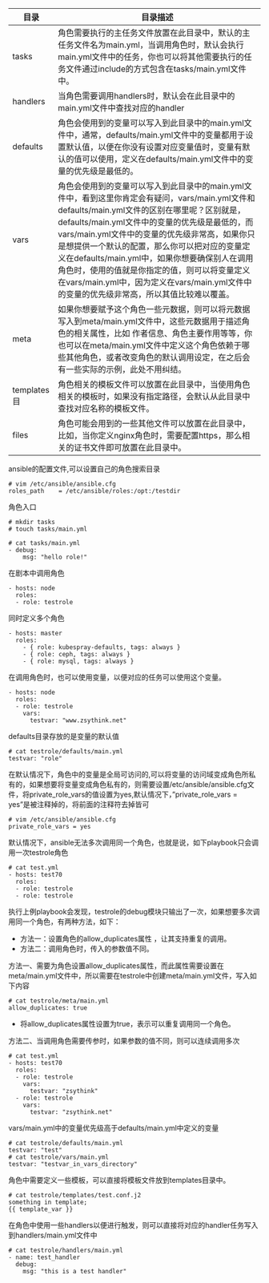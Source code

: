 | 目录 | 目录描述 |
|------|--------|
| tasks | 角色需要执行的主任务文件放置在此目录中，默认的主任务文件名为main.yml，当调用角色时，默认会执行main.yml文件中的任务，你也可以将其他需要执行的任务文件通过include的方式包含在tasks/main.yml文件中。 |
| handlers | 当角色需要调用handlers时，默认会在此目录中的main.yml文件中查找对应的handler |
| defaults | 角色会使用到的变量可以写入到此目录中的main.yml文件中，通常，defaults/main.yml文件中的变量都用于设置默认值，以便在你没有设置对应变量值时，变量有默认的值可以使用，定义在defaults/main.yml文件中的变量的优先级是最低的。 |
| vars | 角色会使用到的变量可以写入到此目录中的main.yml文件中，看到这里你肯定会有疑问，vars/main.yml文件和defaults/main.yml文件的区别在哪里呢？区别就是，defaults/main.yml文件中的变量的优先级是最低的，而vars/main.yml文件中的变量的优先级非常高，如果你只是想提供一个默认的配置，那么你可以把对应的变量定义在defaults/main.yml中，如果你想要确保别人在调用角色时，使用的值就是你指定的值，则可以将变量定义在vars/main.yml中，因为定义在vars/main.yml文件中的变量的优先级非常高，所以其值比较难以覆盖。 |
| meta | 如果你想要赋予这个角色一些元数据，则可以将元数据写入到meta/main.yml文件中，这些元数据用于描述角色的相关属性，比如 作者信息、角色主要作用等等，你也可以在meta/main.yml文件中定义这个角色依赖于哪些其他角色，或者改变角色的默认调用设定，在之后会有一些实际的示例，此处不用纠结。 |
| templates目 | 角色相关的模板文件可以放置在此目录中，当使用角色相关的模板时，如果没有指定路径，会默认从此目录中查找对应名称的模板文件。 |
| files | 角色可能会用到的一些其他文件可以放置在此目录中，比如，当你定义nginx角色时，需要配置https，那么相关的证书文件即可放置在此目录中。 |

ansible的配置文件,可以设置自己的角色搜索目录
```
# vim /etc/ansible/ansible.cfg
roles_path    = /etc/ansible/roles:/opt:/testdir
```

角色入口
```
# mkdir tasks
# touch tasks/main.yml

# cat tasks/main.yml
- debug:
    msg: "hello role!"
```

在剧本中调用角色
```
- hosts: node
  roles:
  - role: testrole
```

同时定义多个角色
```
- hosts: master
  roles:
    - { role: kubespray-defaults, tags: always }
    - { role: ceph, tags: always }
    - { role: mysql, tags: always }
```


在调用角色时，也可以使用变量，以便对应的任务可以使用这个变量。
```
- hosts: node
  roles:
  - role: testrole
    vars:
      testvar: "www.zsythink.net"
```

defaults目录存放的是变量的默认值
```
# cat testrole/defaults/main.yml
testvar: "role"
```

在默认情况下，角色中的变量是全局可访问的,可以将变量的访问域变成角色所私有的，如果想要将变量变成角色私有的，则需要设置/etc/ansible/ansible.cfg文件，将private_role_vars的值设置为yes,默认情况下，”private_role_vars = yes”是被注释掉的，将前面的注释符去掉皆可
```
# vim /etc/ansible/ansible.cfg
private_role_vars = yes
```

默认情况下，ansible无法多次调用同一个角色，也就是说，如下playbook只会调用一次testrole角色
```
# cat test.yml
- hosts: test70
  roles:
  - role: testrole
  - role: testrole
```
执行上例playbook会发现，testrole的debug模块只输出了一次，如果想要多次调用同一个角色，有两种方法，如下：
- 方法一：设置角色的allow_duplicates属性 ，让其支持重复的调用。
- 方法二：调用角色时，传入的参数值不同。

方法一、需要为角色设置allow_duplicates属性，而此属性需要设置在meta/main.yml文件中，所以需要在testrole中创建meta/main.yml文件，写入如下内容
```
# cat testrole/meta/main.yml
allow_duplicates: true
```
- 将allow_duplicates属性设置为true，表示可以重复调用同一个角色。

方法二、当调用角色需要传参时，如果参数的值不同，则可以连续调用多次
```
# cat test.yml
- hosts: test70
  roles:
  - role: testrole
    vars:
      testvar: "zsythink"
  - role: testrole
    vars:
      testvar: "zsythink.net"
```

vars/main.yml中的变量优先级高于defaults/main.yml中定义的变量
```
# cat testrole/defaults/main.yml
testvar: "test"
# cat testrole/vars/main.yml
testvar: "testvar_in_vars_directory"
```

角色中需要定义一些模板，可以直接将模板文件放到templates目录中。
```
# cat testrole/templates/test.conf.j2
something in template;
{{ template_var }}
```

在角色中使用一些handlers以便进行触发，则可以直接将对应的handler任务写入到handlers/main.yml文件中
```
# cat testrole/handlers/main.yml
- name: test_handler
  debug:
    msg: "this is a test handler"
```









